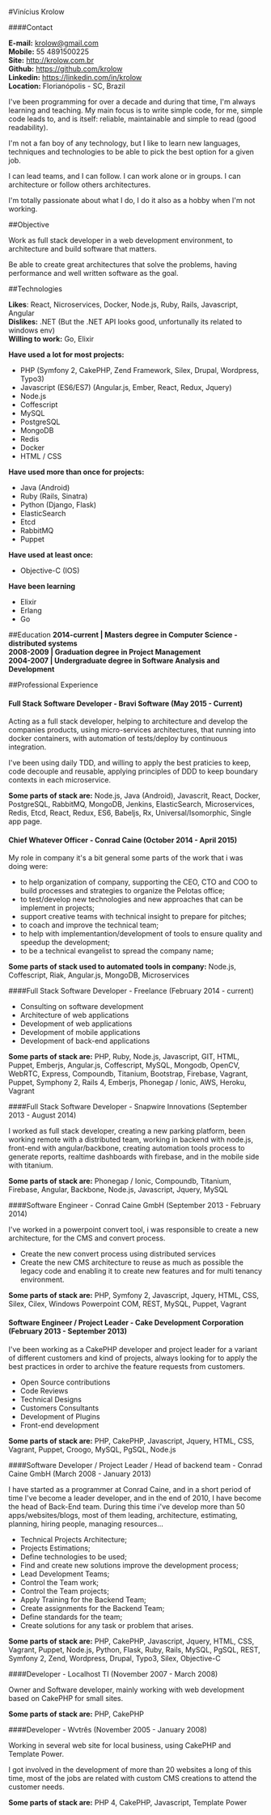 #Vinícius Krolow

####Contact

**E-mail:** krolow@gmail.com<br />
**Mobile:** 55 4891500225<br />
**Site:** http://krolow.com.br<br />
**Github:** https://github.com/krolow<br />
**Linkedin:** https://linkedin.com/in/krolow<br />
**Location:** Florianópolis - SC, Brazil


I've been programming for over a decade and during that time, I'm always learning and teaching. My main focus is to write simple code, for me, simple code leads to, and is itself: reliable, maintainable and simple to read (good readability).

I'm not a fan boy of any technology, but I like to learn new languages, techniques and technologies to be able to pick the best option for a given job.

I can lead teams, and I can follow. I can work alone or in groups. I can architecture or follow others architectures.

I'm totally passionate about what I do, I do it also as a hobby when I'm not working.

##Objective

Work as full stack developer in a web development environment, to architecture and build software that matters.

Be able to create great architectures that solve the problems, having performance and well written software as the goal.

##Technologies

**Likes**: React, Nicroservices, Docker, Node.js, Ruby, Rails, Javascript, Angular<br />
**Dislikes:** .NET (But the .NET API looks good, unfortunally its related to windows env)<br />
**Willing to work:** Go, Elixir

**Have used a lot for most projects:**

* PHP (Symfony 2, CakePHP, Zend Framework, Silex, Drupal, Wordpress, Typo3)
* Javascript (ES6/ES7) (Angular.js, Ember, React, Redux, Jquery)
* Node.js
* Coffescript
* MySQL
* PostgreSQL
* MongoDB
* Redis
* Docker
* HTML / CSS

**Have used more than once for projects:**

* Java (Android)
* Ruby (Rails, Sinatra)
* Python (Django, Flask)
* ElasticSearch
* Etcd
* RabbitMQ
* Puppet

**Have used at least once:**

* Objective-C (IOS)
 
**Have been learning**

* Elixir
* Erlang
* Go

##Education
**2014-current | Masters degree in Computer Science -  distributed systems**<br />
**2008-2009 | Graduation degree in Project Management**<br />
**2004-2007 | Undergraduate degree in Software Analysis and Development**

##Professional Experience

#### Full Stack Software Developer - Bravi Software (May 2015 - Current)

Acting as a full stack developer, helping to architecture and develop the companies products,
using micro-services architectures, that running into docker containers, with automation of tests/deploy by continuous integration.

I've been using daily TDD, and willing to apply the best praticies to keep, code decouple and reusable, applying principles of DDD to keep boundary contexts in each microservice.

**Some parts of stack are:** Node.js, Java (Android), Javascrit, React, Docker, PostgreSQL, RabbitMQ, MongoDB, Jenkins, ElasticSearch, Microservices, Redis, Etcd, React, Redux, ES6, Babeljs, Rx, Universal/Isomorphic, Single app page.

#### Chief Whatever Officer - Conrad Caine (October 2014 - April 2015)

My role in company it's a bit general some parts of the work that i was doing were:

* to help organization of company, supporting the CEO, CTO and COO to build processes and strategies to organize the Pelotas office;
* to test/develop new technologies and new approaches that can be implement in projects;
* support creative teams with technical insight to prepare for pitches;
* to coach and improve the technical team;
* to help with implementantion/development of tools to ensure quality and speedup the development;
* to be a technical evangelist to spread the company name;

**Some parts of stack used to automated tools in company:** Node.js, Coffescript, Riak, Angular.js, MongoDB, Microservices


####Full Stack Software Developer - Freelance (February 2014 - current)

* Consulting on software development
* Architecture of web applications
* Development of web applications
* Development of mobile applications
* Development of back-end applications

**Some parts of stack are:** PHP, Ruby, Node.js, Javascript, GIT, HTML, Puppet, Emberjs, Angular.js, Coffescript, MySQL, Mongodb, OpenCV, WebRTC, Express, Compoundb, Titanium, Bootstrap, Firebase, Vagrant, Puppet, Symphony 2, Rails 4, Emberjs, Phonegap / Ionic, AWS, Heroku, Vagrant

####Full Stack Software Developer - Snapwire Innovations (September 2013 - August 2014)

I worked as full stack developer, creating a new parking platform, been working remote with a distributed team, working in backend with node.js, front-end with angular/backbone, creating automation tools process to generate reports, realtime dashboards with firebase, and in the mobile side with titanium.

**Some parts of stack are:** Phonegap / Ionic, Compoundb, Titanium, Firebase, Angular, Backbone, Node.js, Javascript, Jquery, MySQL


####Software Engineer - Conrad Caine GmbH (September 2013 - February 2014)

I've worked in a powerpoint convert tool, i was responsible to create a new architecture, for the CMS and convert process.

* Create the new convert process using distributed services
* Create the new CMS architecture to reuse as much as possible the legacy code and enabling it to create new features and for multi tenancy environment.

**Some parts of stack are:** PHP, Symfony 2, Javascript, Jquery, HTML, CSS, Silex, Cilex, Windows Powerpoint COM, REST, MySQL, Puppet, Vagrant

#### Software Engineer / Project Leader - Cake Development Corporation (February 2013 - September 2013)

I've been working as a CakePHP developer and project leader for a variant of different customers and kind of projects, always looking for to apply the best practices in order to archive the feature requests from customers.

* Open Source contributions
* Code Reviews
* Technical Designs
* Customers Consultants
* Development of Plugins
* Front-end development

**Some parts of stack are:** PHP, CakePHP, Javascript, Jquery, HTML, CSS, Vagrant, Puppet, Croogo, MySQL, PgSQL, Node.js

####Software Developer / Project Leader / Head of backend team - Conrad Caine GmbH (March 2008 - January 2013)

I have started as a programmer at Conrad Caine, and in a short period of time I've become a leader developer, and in the end of 2010, I have become the head of Back-End team.
During this time i've develop more than 50 apps/websites/blogs, most of them leading, architecture, estimating, planning, hiring people, managing resources...

* Technical Projects Architecture;
* Projects Estimations;
* Define technologies to be used;
* Find and create new solutions improve the development process;
* Lead Development Teams;
* Control the Team work;
* Control the Team projects;
* Apply Training for the Backend Team;
* Create assignments for the Backend Team;
* Define standards for the team;
* Create solutions for any task or problem that arises.

**Some parts of stack are:** PHP, CakePHP, Javascript, Jquery, HTML, CSS, Vagrant, Puppet, Node.js, Python, Flask, Ruby, Rails, MySQL, PgSQL, REST, Symfony 2, Zend, Wordpress, Drupal, Typo3, Silex, Objective-C

####Developer - Localhost TI (November 2007 - March 2008)

Owner and Software developer, mainly working with web development based on CakePHP for small sites.

**Some parts of stack are:** PHP, CakePHP

####Developer - Wvtrês (November 2005 - January 2008)

Working in several web site for local business, using CakePHP and Template Power.

I got involved in the development of more than 20 websites a long of this time, most of the jobs are related with custom CMS creations to attend the customer needs.

**Some parts of stack are:** PHP 4, CakePHP, Javascript, Template Power
